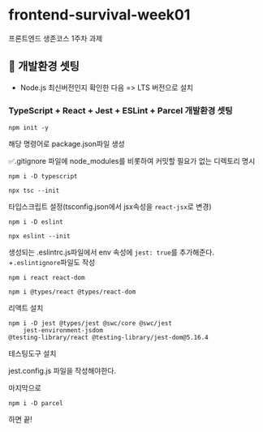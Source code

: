 # frontend-survival-week01

프론트엔드 생존코스 1주차 과제

## 🐣 개발환경 셋팅

* Node.js 최신버전인지 확인한 다음 => LTS 버전으로 설치

### TypeScript + React + Jest + ESLint + Parcel 개발환경 셋팅

```
npm init -y
```
해당 명령어로 package.json파일 생성

✅.gitignore 파일에 node_modules를 비롯하여 커밋할 필요가 없는 디렉토리 명시

```
npm i -D typescript

npx tsc --init
```
타입스크립트 설정(tsconfig.json에서 jsx속성을 `react-jsx`로 변경)

```
npm i -D eslint

npx eslint --init
```
생성되는 .eslintrc.js파일에서 env 속성에 `jest: true`를 추가해준다. +`.eslintignore`파일도 작성

```
npm i react react-dom

npm i @types/react @types/react-dom
```
리액트 설치

```
npm i -D jest @types/jest @swc/core @swc/jest
    jest-environment-jsdom
@testing-library/react @testing-library/jest-dom@5.16.4
```
테스팅도구 설치

jest.config.js 파일을 작성해야한다.

마지막으로

```
npm i -D parcel
```

하면 끝!
